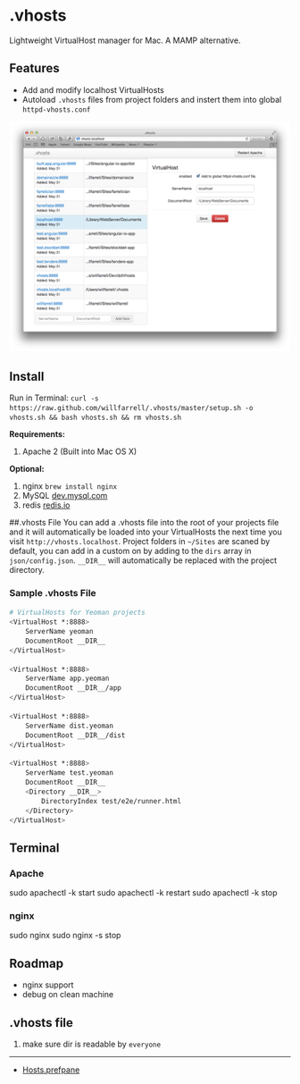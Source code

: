 # .vhosts
Lightweight VirtualHost manager for Mac. A MAMP alternative.

## Features
- Add and modify localhost VirtualHosts
- Autoload `.vhosts` files from project folders and instert them into global `httpd-vhosts.conf`

![Alt text][screenshot]

## Install
Run in Terminal: `curl -s https://raw.github.com/willfarrell/.vhosts/master/setup.sh -o vhosts.sh && bash vhosts.sh && rm vhosts.sh`

**Requirements:**
1. Apache 2 (Built into Mac OS X)

**Optional:**
1. nginx `brew install nginx`
2. MySQL [dev.mysql.com](https://dev.mysql.com/downloads/mysql/)
3. redis [redis.io](http://redis.io/download)


##.vhosts File
You can add a .vhosts file into the root of your projects file and it will automatically be loaded into your VirtualHosts the next time you visit `http://vhosts.localhost`. Project folders in `~/Sites` are scaned by default, you can add in a custom on by adding to the `dirs` array in `json/config.json`. `__DIR__` will automatically be replaced with the project directory.

### Sample .vhosts File
```bash
# VirtualHosts for Yeoman projects
<VirtualHost *:8888>
    ServerName yeoman
    DocumentRoot __DIR__
</VirtualHost>

<VirtualHost *:8888>
    ServerName app.yeoman
    DocumentRoot __DIR__/app
</VirtualHost>

<VirtualHost *:8888>
    ServerName dist.yeoman
    DocumentRoot __DIR__/dist
</VirtualHost>

<VirtualHost *:8888>
    ServerName test.yeoman
    DocumentRoot __DIR__
    <Directory __DIR__>
        DirectoryIndex test/e2e/runner.html
    </Directory>
</VirtualHost>
```

## Terminal
### Apache
sudo apachectl -k start
sudo apachectl -k restart
sudo apachectl -k stop

### nginx
sudo nginx
sudo nginx -s stop

## Roadmap
- nginx support
- debug on clean machine

## .vhosts file
1. make sure dir is readable by `everyone`


***

- [Hosts.prefpane](https://github.com/specialunderwear/Hosts.prefpane/downloads)


[screenshot]: ./screenshots/screenshot.png "Screenshot of .vhosts Dashboard"